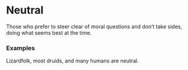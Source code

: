 # Neutral

Those who prefer to steer clear of moral questions and don’t take sides, doing what seems best at the time. 

### Examples
Lizardfolk, most druids, and many humans are neutral.
